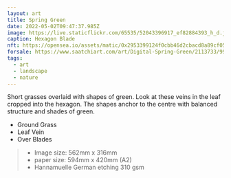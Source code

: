 ```yaml
---
layout: art
title: Spring Green
date: 2022-05-02T09:47:37.985Z
image: https://live.staticflickr.com/65535/52043396917_ef82884393_h_d.jpg
caption: Hexagon Blade
nft: https://opensea.io/assets/matic/0x2953399124f0cbb46d2cbacd8a89cf0599974963/48162648330355413914028108631647327469322174667090404439099707904107992842241/
forsale: https://www.saatchiart.com/art/Digital-Spring-Green/2113733/9903667/view
tags:
  - art
  - landscape
  - nature
---
```

Short grasses overlaid with shapes of green. Look at these veins in the leaf cropped into the hexagon. The shapes anchor to the centre with balanced structure and shades of green.

* Ground Grass
* Leaf Vein
* Over Blades


> - Image size: 562mm x 316mm
> - paper size: 594mm x 420mm (A2)
> - Hannamuelle German etching 310 gsm